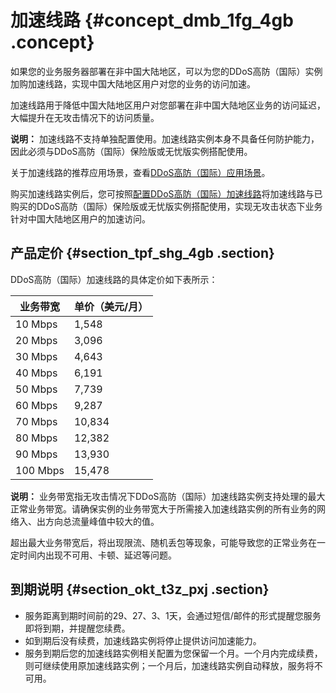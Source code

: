 # 加速线路 {#concept_dmb_1fg_4gb .concept}

如果您的业务服务器部署在非中国大陆地区，可以为您的DDoS高防（国际）实例加购加速线路，实现中国大陆地区用户对您的业务的访问加速。

加速线路用于降低中国大陆地区用户对您部署在非中国大陆地区业务的访问延迟，大幅提升在无攻击情况下的访问质量。

**说明：** 加速线路不支持单独配置使用。加速线路实例本身不具备任何防护能力，因此必须与DDoS高防（国际）保险版或无忧版实例搭配使用。

关于加速线路的推荐应用场景，查看[DDoS高防（国际）应用场景](intl.zh-CN/DDoS高防（国际）/产品简介/DDoS高防（国际）应用场景.md#)。

购买加速线路实例后，您可按照[配置DDoS高防（国际）加速线路](intl.zh-CN/DDoS高防（国际）/快速入门/配置DDoS高防（国际）加速线路.md#)将加速线路与已购买的DDoS高防（国际）保险版或无忧版实例搭配使用，实现无攻击状态下业务针对中国大陆地区用户的加速访问。

## 产品定价 {#section_tpf_shg_4gb .section}

DDoS高防（国际）加速线路的具体定价如下表所示：

|业务带宽|单价（美元/月）|
|----|--------|
|10 Mbps|1,548|
|20 Mbps|3,096|
|30 Mbps|4,643|
|40 Mbps|6,191|
|50 Mbps|7,739|
|60 Mbps|9,287|
|70 Mbps|10,834|
|80 Mbps|12,382|
|90 Mbps|13,930|
|100 Mbps|15,478|

**说明：** 业务带宽指无攻击情况下DDoS高防（国际）加速线路实例支持处理的最大正常业务带宽。请确保实例的业务带宽大于所需接入加速线路实例的所有业务的网络入、出方向总流量峰值中较大的值。

超出最大业务带宽后，将出现限流、随机丢包等现象，可能导致您的正常业务在一定时间内出现不可用、卡顿、延迟等问题。

## 到期说明 {#section_okt_t3z_pxj .section}

-   服务距离到期时间前的29、27、3、1天，会通过短信/邮件的形式提醒您服务即将到期，并提醒您续费。
-   如到期后没有续费，加速线路实例将停止提供访问加速能力。
-   服务到期后您的加速线路实例相关配置为您保留一个月。一个月内完成续费，则可继续使用原加速线路实例；一个月后，加速线路实例自动释放，服务将不可用。

